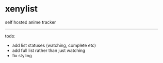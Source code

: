 # xenylist
self hosted anime tracker

________________

todo:
- add list statuses (watching, complete etc)
- add full list rather than just watching
- fix styling
